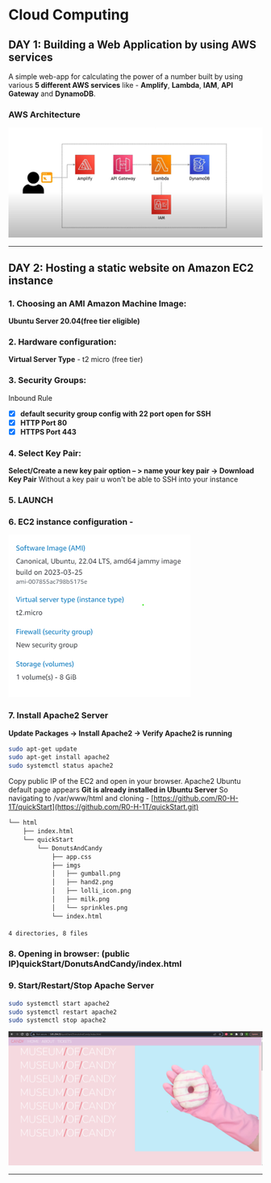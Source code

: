 # Cloud Computing

## DAY 1: Building a Web Application by using AWS services

A simple web-app for calculating the power of a number built by using various **5 different AWS services** like -
**Amplify**, **Lambda**, **IAM**, **API Gateway** and **DynamoDB**.

### AWS Architecture

![aws architecture.](https://github.com/R0-H-1T/Cloud-Computing/blob/main/AWS/First_Web_App/aws-architecture.png)


<hr>

## DAY 2: Hosting a static website on Amazon EC2 instance 


### 1. Choosing an AMI **Amazon Machine Image**:
**Ubuntu Server 20.04(free tier eligible)**

### 2. Hardware configuration:
**Virtual Server Type** - t2 micro (free tier)

### 3. Security Groups:
Inbound Rule
- [x] **default security group config with 22 port open for SSH**
- [x] **HTTP Port 80**
- [x] **HTTPS Port 443**

### 4. Select Key Pair:
**Select/Create a new key pair option – > name your key pair -> Download Key Pair**
Without a key pair u won't be able to SSH into your instance

### 5. LAUNCH 

### 6. EC2 instance configuration -
![ec2 config](https://github.com/R0-H-1T/Cloud-Computing/blob/main/AWS/Hosting_On_Ec2/ec2configuration.png)

### 7. Install Apache2 Server
**Update Packages -> Install Apache2 -> Verify Apache2 is running**
```sh
sudo apt-get update
sudo apt-get install apache2
sudo systemctl status apache2
```
Copy public IP of the EC2 and open in your browser. Apache2 Ubuntu default page appears
**Git is already installed in Ubuntu Server**
So navigating to /var/www/html and cloning - [https://github.com/R0-H-1T/quickStart](https://github.com/R0-H-1T/quickStart.git)
```bash
└── html
    ├── index.html
    └── quickStart
        └── DonutsAndCandy
            ├── app.css
            ├── imgs
            │   ├── gumball.png
            │   ├── hand2.png
            │   ├── lolli_icon.png
            │   ├── milk.png
            │   └── sprinkles.png
            └── index.html

4 directories, 8 files
```
### 8. Opening in browser: **(public IP)quickStart/DonutsAndCandy/index.html**

### 9. Start/Restart/Stop Apache Server
```sh
sudo systemctl start apache2
sudo systemctl restart apache2
sudo systemctl stop apache2
```

![ec2 config](https://github.com/R0-H-1T/Cloud-Computing/blob/main/AWS/Hosting_On_Ec2/sampleDonutsNCandy.png)

<hr>